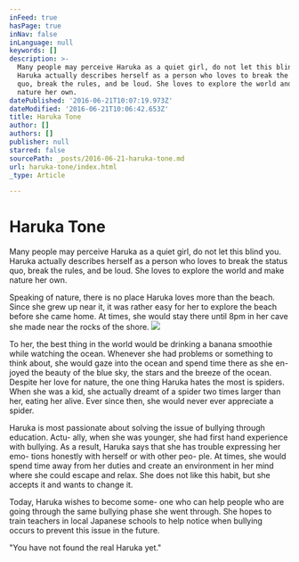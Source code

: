 ```yaml
---
inFeed: true
hasPage: true
inNav: false
inLanguage: null
keywords: []
description: >-
  Many people may perceive Haruka as a quiet girl, do not let this blind you.
  Haruka actually describes herself as a person who loves to break the status
  quo, break the rules, and be loud. She loves to explore the world and make
  nature her own.
datePublished: '2016-06-21T10:07:19.973Z'
dateModified: '2016-06-21T10:06:42.653Z'
title: Haruka Tone
author: []
authors: []
publisher: null
starred: false
sourcePath: _posts/2016-06-21-haruka-tone.md
url: haruka-tone/index.html
_type: Article

---
```

# Haruka Tone

Many people may perceive Haruka as a quiet girl, do not let this blind you. Haruka actually describes herself as a person who loves to break the status quo, break the rules, and be loud. She loves to explore the world and make nature her own.

Speaking of nature, there is no place Haruka loves more than the beach. Since she grew up near it, it was rather easy for her to explore the beach before she came home. At times, she would stay there until 8pm in her cave she made near the rocks of the shore.
![](https://the-grid-user-content.s3-us-west-2.amazonaws.com/ff780d49-3b93-4625-9b0b-dff484654ba9.jpg)

To her, the best thing in the world would be drinking a banana smoothie while watching the ocean. Whenever she had problems or something to think about, she would gaze into the ocean and spend time there as she en- joyed the beauty of the blue sky, the stars and the breeze of the ocean. Despite her love for nature, the one thing Haruka hates the most is spiders. When she was a kid, she actually dreamt of a spider two times larger than her, eating her alive. Ever since then, she would never ever appreciate a spider.

Haruka is most passionate about solving the issue of bullying through education. Actu- ally, when she was younger, she had first hand experience with bullying. As a result, Haruka says that she has trouble expressing her emo- tions honestly with herself or with other peo- ple. At times, she would spend time away from her duties and create an environment in her mind where she could escape and relax. She does not like this habit, but she accepts it and wants to change it.

Today, Haruka wishes to become some- one who can help people who are going through the same bullying phase she went through. She hopes to train teachers in local Japanese schools to help notice when bullying occurs to prevent this issue in the future.

"You have not found the real Haruka yet."
